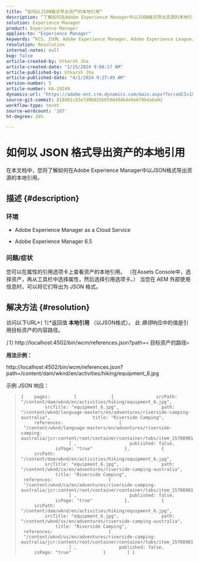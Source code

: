 ```yaml
---
title: “如何以JSON格式导出资产的本地引用”
description: “了解如何在Adobe Experience Manager中以JSON格式导出资源的本地引用”
solution: Experience Manager
product: Experience Manager
applies-to: "Experience Manager"
keywords: “KCS、JSON、Adobe Experience Manager、Adobe Experience League、Properties、AEM”
resolution: Resolution
internal-notes: null
bug: false
article-created-by: Utkarsh Jha
article-created-date: "1/25/2024 9:08:17 AM"
article-published-by: Utkarsh Jha
article-published-date: "4/1/2024 9:27:49 AM"
version-number: 5
article-number: KA-19249
dynamics-url: "https://adobe-ent.crm.dynamics.com/main.aspx?forceUCI=1&pagetype=entityrecord&etn=knowledgearticle&id=4ccfb441-61bb-ee11-a569-6045bd006b3d"
source-git-commit: 818d81c83e7d9b025b659d494b449e6f9b4aba92
workflow-type: tm+mt
source-wordcount: '167'
ht-degree: 26%

---
```


# 如何以 JSON 格式导出资产的本地引用


在本文档中，您将了解如何在Adobe Experience Manager中以JSON格式导出资源的本地引用。

## 描述 {#description}


### <b>环境</b>

- Adobe Experience Manager as a Cloud Service


- Adobe Experience Manager 6.5


### <b>问题/症状</b>

您可以在属性的引用选项卡上查看资产的本地引用。 （在Assets Console中，选择资产，再从工具栏中选择属性，然后选择引用选项卡。） 当您在 AEM 外部使用信息时，可以将它们导出为 JSON 格式。


## 解决方法 {#resolution}


访问以下URL*`[` 1`]`*返回值 <b>本地引用</b> （以JSON格式）。 此 *路径*&#x200B;响应中的值是引用目标资产的内容路径。

*`[`1`]`<b>* </b>http://localhost:4502/bin/wcm/references.json?path=`<` 目标资产的路径`>`



<b>用法示例：</b>

http://localhost:4502/bin/wcm/references.json?path=/content/dam/wknd/en/activities/hiking/equipment_6.jpg

示例 JSON 响应：


> ```
> {    pages:         [             {                srcPath: "/content/dam/wknd/en/activities/hiking/equipment_6.jpg",                srcTitle: "equipment_6.jpg",                path: "/content/wknd/language-masters/en/adventures/riverside-camping-australia",                title: "Riverside Camping",                references:                     [                         "/content/wknd/language-masters/en/adventures/riverside-camping-australia/jcr:content/root/container/container/tabs/item_1570890147607/par0/image/fileReference"                    ] ,                    published: false,                    isPage: "true"            },            {                srcPath: "/content/dam/wknd/en/activities/hiking/equipment_6.jpg",                srcTitle: "equipment_6.jpg",                path: "/content/wknd/ca/en/adventures/riverside-camping-australia",                title: "Riverside Camping",                references:                     [                         "/content/wknd/ca/en/adventures/riverside-camping-australia/jcr:content/root/container/container/tabs/item_1570890147607/par0/image/fileReference"                    ] ,                    published: false,                    isPage: "true"            },            {                srcPath: "/content/dam/wknd/en/activities/hiking/equipment_6.jpg",                srcTitle: "equipment_6.jpg",                path: "/content/wknd/us/en/adventures/riverside-camping-australia",                title: "Riverside Camping",                references:                     [                         "/content/wknd/us/en/adventures/riverside-camping-australia/jcr:content/root/container/container/tabs/item_1570890147607/par0/image/fileReference"                    ] ,                published: false,                isPage: "true"            }        ] }
> ```

